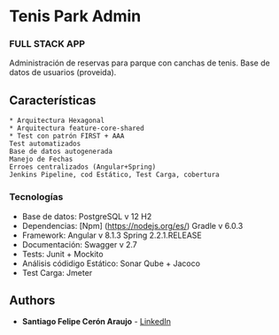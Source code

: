 ﻿# Tenis Park Admin 
### FULL STACK APP

Administración de reservas para parque con canchas de tenis.
Base de datos de usuarios (proveida).

## Características
    * Arquitectura Hexagonal
    * Arquitectura feature-core-shared
    * Test con patrón FIRST + AAA
    Test automatizados
    Base de datos autogenerada
    Manejo de Fechas
    Erroes centralizados (Angular+Spring)
    Jenkins Pipeline, cod Estático, Test Carga, cobertura
 
### Tecnologías

*   Base de datos: PostgreSQL v 12
                    H2
*   Dependencias:   [Npm] (https://nodejs.org/es/)
                    Gradle v 6.0.3
*   Framework:  Angular v 8.1.3
                Spring 2.2.1.RELEASE
*   Documentación:  Swagger v 2.7
*   Tests:  Junit + Mockito
*   Análisis códidigo Estático: Sonar Qube +  Jacoco
*   Test Carga: Jmeter

## Authors

*   **Santiago Felipe Cerón Araujo** - [LinkedIn](https://www.linkedin.com/in/santiago-ceron-araujo)
